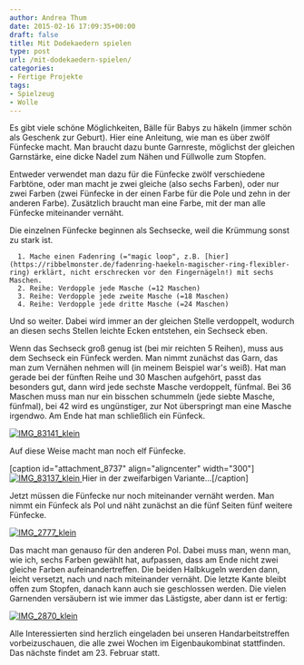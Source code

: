 ```yaml
---
author: Andrea Thum
date: 2015-02-16 17:09:35+00:00
draft: false
title: Mit Dodekaedern spielen
type: post
url: /mit-dodekaedern-spielen/
categories:
- Fertige Projekte
tags:
- Spielzeug
- Wolle
---
```


Es gibt viele schöne Möglichkeiten, Bälle für Babys zu häkeln (immer schön als Geschenk zur Geburt). Hier eine Anleitung, wie man es über zwölf Fünfecke macht. Man braucht dazu bunte Garnreste, möglichst der gleichen Garnstärke, eine dicke Nadel zum Nähen und Füllwolle zum Stopfen.<!-- more -->

Entweder verwendet man dazu für die Fünfecke zwölf verschiedene Farbtöne, oder man macht je zwei gleiche (also sechs Farben), oder nur zwei Farben (zwei Fünfecke in der einen Farbe für die Pole und zehn in der anderen Farbe). Zusätzlich braucht man eine Farbe, mit der man alle Fünfecke miteinander vernäht.

Die einzelnen Fünfecke beginnen als Sechsecke, weil die Krümmung sonst zu stark ist.



	  1. Mache einen Fadenring (="magic loop", z.B. [hier](https://ribbelmonster.de/fadenring-haekeln-magischer-ring-flexibler-ring) erklärt, nicht erschrecken vor den Fingernägeln!) mit sechs Maschen.
	  2. Reihe: Verdopple jede Masche (=12 Maschen)
	  3. Reihe: Verdopple jede zweite Masche (=18 Maschen)
	  4. Reihe: Verdopple jede dritte Masche (=24 Maschen)

Und so weiter. Dabei wird immer an der gleichen Stelle verdoppelt, wodurch an diesen sechs Stellen leichte Ecken entstehen, ein Sechseck eben.

Wenn das Sechseck groß genug ist (bei mir reichten 5 Reihen), muss aus dem Sechseck ein Fünfeck werden. Man nimmt zunächst das Garn, das man zum Vernähen nehmen will (in meinem Beispiel war's weiß). Hat man gerade bei der fünften Reihe und 30 Maschen aufgehört, passt das besonders gut, dann wird jede sechste Masche verdoppelt, fünfmal. Bei 36 Maschen muss man nur ein bisschen schummeln (jede siebte Masche, fünfmal), bei 42 wird es ungünstiger, zur Not überspringt man eine Masche irgendwo. Am Ende hat man schließlich ein Fünfeck.

[![IMG_83141_klein](/wp-content/uploads/2015/02/IMG_83141_klein-300x199.jpg)
](/wp-content/uploads/2015/02/IMG_83141_klein.jpg)

Auf diese Weise macht man noch elf Fünfecke.

[caption id="attachment_8737" align="aligncenter" width="300"][![IMG_83137_klein](/wp-content/uploads/2015/02/IMG_83137_klein-300x300.jpg)
](/wp-content/uploads/2015/02/IMG_83137_klein.jpg) Hier in der zweifarbigen Variante...[/caption]

Jetzt müssen die Fünfecke nur noch miteinander vernäht werden. Man nimmt ein Fünfeck als Pol und näht zunächst an die fünf Seiten fünf weitere Fünfecke.

[![IMG_2777_klein](/wp-content/uploads/2015/02/IMG_2777_klein-300x200.jpg)
](/wp-content/uploads/2015/02/IMG_2777_klein.jpg)



Das macht man genauso für den anderen Pol. Dabei muss man, wenn man, wie ich, sechs Farben gewählt hat, aufpassen, dass am Ende nicht zwei gleiche Farben aufeinandertreffen. Die beiden Halbkugeln werden dann, leicht versetzt, nach und nach miteinander vernäht. Die letzte Kante bleibt offen zum Stopfen, danach kann auch sie geschlossen werden. Die vielen Garnenden versäubern ist wie immer das Lästigste, aber dann ist er fertig:

[![IMG_2870_klein](/wp-content/uploads/2015/02/IMG_2870_klein-300x300.jpg)
](/wp-content/uploads/2015/02/IMG_2870_klein.jpg)

Alle Interessierten sind herzlich eingeladen bei unseren Handarbeitstreffen vorbeizuschauen, die alle zwei Wochen im Eigenbaukombinat stattfinden. Das nächste findet am 23. Februar statt.
